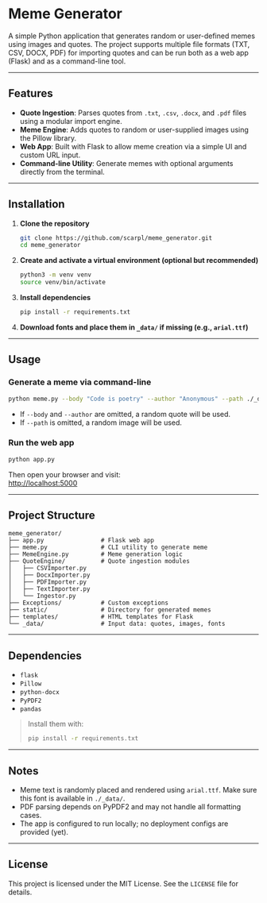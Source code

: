 # Meme Generator

A simple Python application that generates random or user-defined memes using images and quotes. The project supports multiple file formats (TXT, CSV, DOCX, PDF) for importing quotes and can be run both as a web app (Flask) and as a command-line tool.

---

## Features

- **Quote Ingestion**: Parses quotes from `.txt`, `.csv`, `.docx`, and `.pdf` files using a modular import engine.
- **Meme Engine**: Adds quotes to random or user-supplied images using the Pillow library.
- **Web App**: Built with Flask to allow meme creation via a simple UI and custom URL input.
- **Command-line Utility**: Generate memes with optional arguments directly from the terminal.

---

## Installation

1. **Clone the repository**
   ```bash
   git clone https://github.com/scarpl/meme_generator.git
   cd meme_generator
   ```

2. **Create and activate a virtual environment (optional but recommended)**
   ```bash
   python3 -m venv venv
   source venv/bin/activate
   ```

3. **Install dependencies**
   ```bash
   pip install -r requirements.txt
   ```

4. **Download fonts and place them in `_data/` if missing (e.g., `arial.ttf`)**

---

## Usage

### Generate a meme via command-line

```bash
python meme.py --body "Code is poetry" --author "Anonymous" --path ./_data/photos/image.jpg
```

- If `--body` and `--author` are omitted, a random quote will be used.
- If `--path` is omitted, a random image will be used.

### Run the web app

```bash
python app.py
```

Then open your browser and visit:  
[http://localhost:5000](http://localhost:5000)

---

## Project Structure

```
meme_generator/
├── app.py                # Flask web app
├── meme.py               # CLI utility to generate meme
├── MemeEngine.py         # Meme generation logic
├── QuoteEngine/          # Quote ingestion modules
│   ├── CSVImporter.py
│   ├── DocxImporter.py
│   ├── PDFImporter.py
│   ├── TextImporter.py
│   └── Ingestor.py
├── Exceptions/           # Custom exceptions
├── static/               # Directory for generated memes
├── templates/            # HTML templates for Flask
└── _data/                # Input data: quotes, images, fonts
```

---

## Dependencies

- `flask`
- `Pillow`
- `python-docx`
- `PyPDF2`
- `pandas`

> Install them with:
> ```bash
> pip install -r requirements.txt
> ```

---

## Notes

- Meme text is randomly placed and rendered using `arial.ttf`. Make sure this font is available in `./_data/`.
- PDF parsing depends on PyPDF2 and may not handle all formatting cases.
- The app is configured to run locally; no deployment configs are provided (yet).

---

## License

This project is licensed under the MIT License. See the `LICENSE` file for details.
